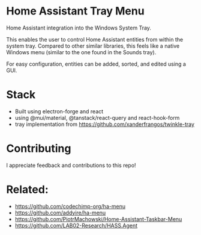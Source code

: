 # Home Assistant Tray Menu
Home Assistant integration into the Windows System Tray.

This enables the user to control Home Assistant entities from within the system tray.
Compared to other similar libraries, this feels like a native Windows menu (similar to the one found in the Sounds tray).

For easy configuration, entities can be added, sorted, and edited using a GUI.

# Stack
- Built using electron-forge and react
- using @mui/material, @tanstack/react-query and react-hook-form
- tray implementation from <https://github.com/xanderfrangos/twinkle-tray>

# Contributing
I appreciate feedback and contributions to this repo!

# Related:
- <https://github.com/codechimp-org/ha-menu>
- <https://github.com/addyire/ha-menu>
- <https://github.com/PiotrMachowski/Home-Assistant-Taskbar-Menu>
- <https://github.com/LAB02-Research/HASS.Agent>

